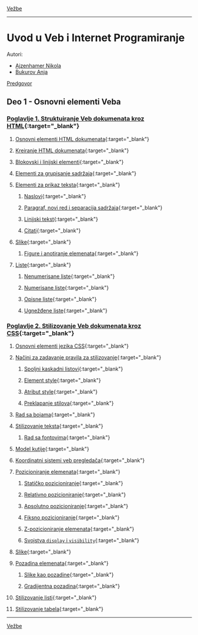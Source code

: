 [Vežbe](../README.md)

-----

# Uvod u Veb i Internet Programiranje

Autori:

- [Ajzenhamer Nikola](https://www.nikolaajzenhamer.rs)
- [Bukurov Anja](http://www.math.rs/~anja_bukurov)

[Predgovor](./Poglavlja/Predgovor/README.md)

## Deo 1 - Osnovni elementi Veba

### [Poglavlje 1. Struktuiranje Veb dokumenata kroz HTML](./Poglavlja/HTML/README.md){:target="_blank"}

1. [Osnovni elementi HTML dokumenata](./Poglavlja/HTML/README.md#11-osnovni-elementi-html-dokumenata){:target="_blank"}

2. [Kreiranje HTML dokumenata](./Poglavlja/HTML/README.md/#12-kreiranje-html-dokumenata){:target="_blank"}

3. [Blokovski i linijski elementi](./Poglavlja/HTML/README.md#13-blokovski-i-linijski-elementi){:target="_blank"}

4. [Elementi za grupisanje sadržaja](./Poglavlja/HTML/README.md#14-elementi-za-grupisanje-sadržaja){:target="_blank"}

5. [Elementi za prikaz teksta](./Poglavlja/HTML/README.md#15-elementi-za-prikaz-teksta){:target="_blank"}
   
   1. [Naslovi](./Poglavlja/HTML/README.md#151-naslovi){:target="_blank"}
   
   2. [Paragraf, novi red i separacija sadržaja](./Poglavlja/HTML/README.md#152-paragraf-novi-red-i-separacija-sadržaja){:target="_blank"}
   
   3. [Linijski tekst](./Poglavlja/HTML/README.md#153-linijski-tekst){:target="_blank"}
   
   4. [Citati](./Poglavlja/HTML/README.md#154-citati){:target="_blank"}

6. [Slike](./Poglavlja/HTML/README.md#16-slike){:target="_blank"}

   1. [Figure i anotiranje elemenata](./Poglavlja/HTML/README.md#161-figure-i-anotiranje-elemenata){:target="_blank"}

7. [Liste](./Poglavlja/HTML/README.md#17-liste){:target="_blank"}

   1. [Nenumerisane liste](./Poglavlja/HTML/README.md#171-nenumerisane-liste){:target="_blank"}

   2. [Numerisane liste](./Poglavlja/HTML/README.md#172-numerisane-liste){:target="_blank"}

   3. [Opisne liste](./Poglavlja/HTML/README.md#173-opisne-liste){:target="_blank"}

   4. [Ugnežđene liste](./Poglavlja/HTML/README.md#174-ugnežđene-liste){:target="_blank"}

### [Poglavlje 2. Stilizovanje Veb dokumenata kroz CSS](./Poglavlja/CSS/README.md){:target="_blank"}

1. [Osnovni elementi jezika CSS](./Poglavlja/CSS/README.md#21-osnovni-elementi-jezika-css){:target="_blank"}

2. [Načini za zadavanje pravila za stilizovanje](./Poglavlja/CSS/README.md#22-načini-za-zadavanje-pravila-za-stilizovanje){:target="_blank"}
   
   1. [Spoljni kaskadni listovi](./Poglavlja/CSS/README.md#221-spoljni-kaskadni-listovi){:target="_blank"}
   
   2. [Element style](./Poglavlja/CSS/README.md#222-element-style){:target="_blank"}
   
   3. [Atribut style](./Poglavlja/CSS/README.md#223-atribut-style){:target="_blank"}
   
   4. [Preklapanje stilova](./Poglavlja/CSS/README.md#224-preklapanje-stilova){:target="_blank"}

3. [Rad sa bojama](./Poglavlja/CSS/README.md#23-rad-sa-bojama){:target="_blank"}

4. [Stilizovanje teksta](./Poglavlja/CSS/README.md#24-stilizovanje-teksta){:target="_blank"}
   
   1. [Rad sa fontovima](./Poglavlja/CSS/README.md#241-rad-sa-fontovima){:target="_blank"}

5. [Model kutije](./Poglavlja/CSS/README.md#25-model-kutije){:target="_blank"}

6. [Koordinatni sistemi veb pregledača](./Poglavlja/CSS/README.md#26-koordinatni-sistemi-veb-pregledača){:target="_blank"}

7. [Pozicioniranje elemenata](./Poglavlja/CSS/README.md#27-pozicioniranje-elemenata){:target="_blank"}

   1. [Statičko pozicioniranje](./Poglavlja/CSS/README.md#271-statičko-pozicioniranje){:target="_blank"}

   2. [Relativno pozicioniranje](./Poglavlja/CSS/README.md#272-relativno-pozicioniranje){:target="_blank"}

   3. [Apsolutno pozicioniranje](./Poglavlja/CSS/README.md#273-apsolutno-pozicioniranje){:target="_blank"}

   4. [Fiksno pozicioniranje](./Poglavlja/CSS/README.md#274-fiksno-pozicioniranje){:target="_blank"}

   5. [Z-pozicioniranje elemenata](./Poglavlja/CSS/README.md#275-z-pozicioniranje-elemenata){:target="_blank"}

   6. [Svojstva `display` i `visibility`](./Poglavlja/CSS/README.md#276-svojstva-display-i-visibility){:target="_blank"}

8. [Slike](./Poglavlja/CSS/README.md#28-slike){:target="_blank"}

9. [Pozadina elemenata](./Poglavlja/CSS/README.md#29-pozadina-elemenata){:target="_blank"}

   1. [Slike kao pozadine](./Poglavlja/CSS/README.md#291-slike-kao-pozadine){:target="_blank"}

   2. [Gradijentna pozadina](./Poglavlja/CSS/README.md#292-gradijentna-pozadina){:target="_blank"}

10. [Stilizovanje listi](./Poglavlja/CSS/README.md#210-stilizovanje-listi){:target="_blank"}

11. [Stilizovanje tabela](./Poglavlja/CSS/README.md#211-stilizovanje-tabela){:target="_blank"}

-----

[Vežbe](../README.md)
